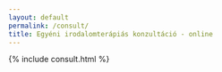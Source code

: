 ```yaml
---
layout: default
permalink: /consult/
title: Egyéni irodalomterápiás konzultáció - online
---
```


{% include consult.html %}